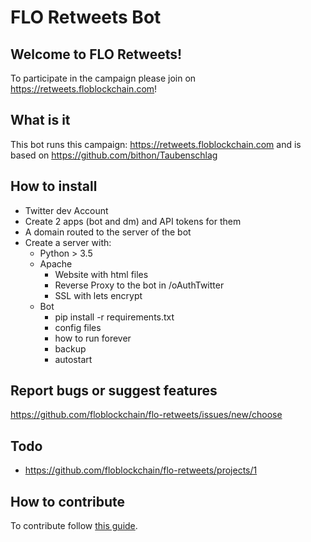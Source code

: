 # FLO Retweets Bot
## Welcome to FLO Retweets! 
To participate in the campaign please join on https://retweets.floblockchain.com!
## What is it
This bot runs this campaign: https://retweets.floblockchain.com and is based on https://github.com/bithon/Taubenschlag
## How to install
- Twitter dev Account
- Create 2 apps (bot and dm) and API tokens for them
- A domain routed to the server of the bot
- Create a server with:
    - Python > 3.5
    - Apache 
        - Website with html files
        - Reverse Proxy to the bot in /oAuthTwitter
        - SSL with lets encrypt
    - Bot
        - pip install -r requirements.txt
        - config files
        - how to run forever
        - backup
        - autostart
## Report bugs or suggest features
https://github.com/floblockchain/flo-retweets/issues/new/choose
## Todo
- https://github.com/floblockchain/flo-retweets/projects/1
## How to contribute
To contribute follow 
[this guide](https://github.com/floblockchain/flo-retweets/blob/master/CONTRIBUTING.md).
